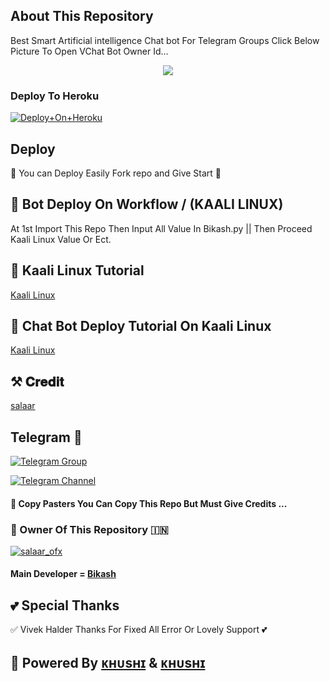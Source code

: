 ## About This Repository 
Best Smart Artificial intelligence Chat bot For Telegram Groups 
Click Below Picture To Open VChat Bot Owner Id...


<p align="center"><a href="https://t.me/Real_Avinash_Singh"><img src="https://graph.org/file/e2c5d546f145dbcf00f27.jpg"></a></p>



### Deploy To Heroku

[![Deploy+On+Heroku](https://www.herokucdn.com/deploy/button.svg)](https://dashboard.heroku.com/new?template=https://github.com/Salaarofx/Kuhu_khushi_77)


## Deploy
🌷 You can Deploy Easily Fork repo and Give Start 🌷

## 🥀 Bot Deploy On Workflow / (KAALI LINUX)
 At 1st Import This Repo Then Input All Value In Bikash.py || Then Proceed Kaali Linux Value Or Ect.

## 🥀 Kaali Linux Tutorial

[Kaali Linux](https://youtu.be/_nZT5lhcL8U)

## 🥀 Chat Bot Deploy Tutorial On Kaali Linux 

[Kaali Linux](https://youtu.be/fFRxAG1mCVU)

## ⚒️ 𝐂𝐫𝐞𝐝𝐢𝐭
[salaar](https:/t.me/Real_Avinash_Singh)

## Telegram 🏪

[![Telegram Group](https://img.shields.io/badge/Telegram-Group-brightgreen)](https://t.me/alone789954)

[![Telegram Channel](https://img.shields.io/badge/Telegram-Channel-brightgreen)](https://t.me/Secret_faction)


#### 🥺 Copy Pasters You Can Copy This Repo But Must Give Credits ...

### 🌷 Owner Of This Repository 🇮🇳
[![salaar_ofx](https://graph.org/file/e2c5d546f145dbcf00f27.jpg)](https://t.me/King_salaar_ofx)


#### Main Developer = [Bikash](https://t.me/King_salaar_ofx)

## 💕 Special Thanks

✅ Vivek Halder Thanks For Fixed All Error Or Lovely Support 💕


## 🥀 Powered By [ᴋʜᴜsʜɪ](https://t.me/Mafiosoxt) & [ᴋʜᴜsʜɪ](https://t.me/Mafiosoxt)

